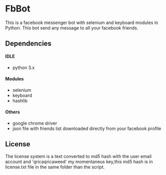 # FbBot
This is a facebook messenger bot with selenium and keyboard modules in Python. This bot send any message to all your facebook friends.

## Dependencies
#### IDLE
* python 3.x
#### Modules
* selenium
* keyboard
* hashlib
#### Others
* google chrome driver
* json file with friends list downloaded directly from your facebook profile


## License
The license system is a text converted to md5 hash with the user email account and 'qricaqricaweed' my momentaneus key,this md5 hash is in license.txt file in the same folder than the script.
